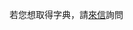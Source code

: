 若您想取得字典，請[來信](mailto:liao961120@gmail.com)詢問

<!--
我們提供多種格式的字典檔供大家下載：

- [`pdf`](https://favorlanglang.github.io/dict/favorlang_dict_transcribed.pdf): [字典詞條網頁](./dict.html)的 PDF 版本 (釋義有自動連結)

- [`csv`](https://favorlanglang.github.io/dict/dict.csv)

- [`json`](https://favorlanglang.github.io/dict/dict.json)
-->
